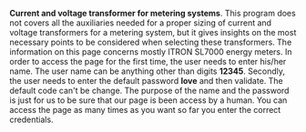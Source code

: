 <strong>Current and voltage transformer for metering systems</strong>. This program does not covers all the auxiliaries needed for a proper sizing of current and voltage transformers for a metering system, but it gives insights on the most necessary points to be considered when selecting these transformers. The information on this page concerns mostly ITRON SL7000 energy meters. In order to access the page for the first time, the user needs to enter his/her name. The user name can be anything other than digits <strong>12345</strong>. Secondly, the user needs to enter the default password <strong>love</strong> and then validate. The default code can't be change. The purpose of the name and the password is just for us to be sure that our page is been access by a human. You can access the page as many times as you want so far you enter the correct credentials.
